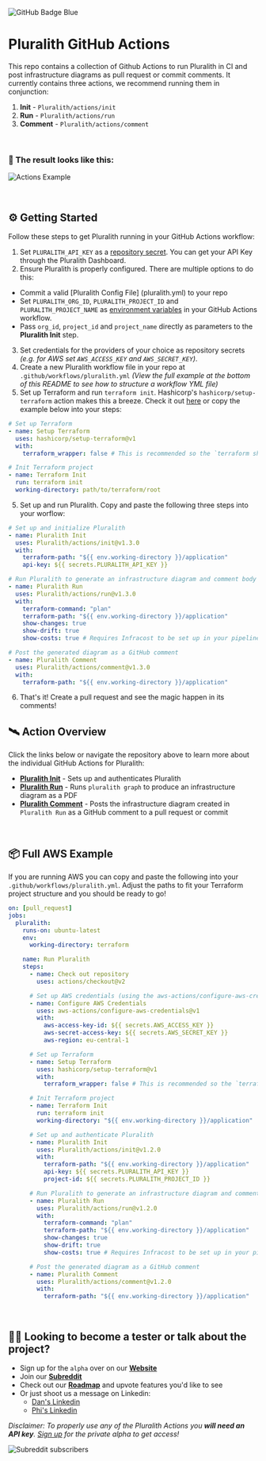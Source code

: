 ![GitHub Badge Blue](https://user-images.githubusercontent.com/25454503/158019834-99b2365e-94c4-4139-80ef-3e0b7bf354f0.svg)

# Pluralith GitHub Actions

This repo contains a collection of Github Actions to run Pluralith in CI and post infrastructure diagrams as pull request or commit comments.
It currently contains three actions, we recommend running them in conjunction:

1. **Init** - `Pluralith/actions/init`
2. **Run** - `Pluralith/actions/run`
3. **Comment** - `Pluralith/actions/comment`

&nbsp;

### 📍 The result looks like this:

![Actions Example](https://user-images.githubusercontent.com/25454503/158020347-409bde98-8f20-43b3-9b68-15604191f9d1.png)

&nbsp;

## ⚙️ Getting Started

Follow these steps to get Pluralith running in your GitHub Actions workflow:

1. Set `PLURALITH_API_KEY` as a [repository secret](https://docs.github.com/en/actions/security-guides/encrypted-secrets#creating-encrypted-secrets-for-a-repository). You can get your API Key through the Pluralith Dashboard.
2. Ensure Pluralith is properly configured. There are multiple options to do this:

- Commit a valid [Pluralith Config File] (pluralith.yml) to your repo
- Set `PLURALITH_ORG_ID`, `PLURALITH_PROJECT_ID` and `PLURALITH_PROJECT_NAME` as [environment variables](https://docs.github.com/en/actions/learn-github-actions/environment-variables) in your GitHub Actions workflow.
- Pass `org_id`, `project_id` and `project_name` directly as parameters to the **Pluralith Init** step.

3. Set credentials for the providers of your choice as repository secrets _(e.g. for AWS set `AWS_ACCESS_KEY` and `AWS_SECRET_KEY`)_.
4. Create a new Pluralith workflow file in your repo at `.github/workflows/pluralith.yml` _(View the full example at the bottom of this README to see how to structure a workflow YML file)_
5. Set up Terraform and run `terraform init`. Hashicorp's `hashicorp/setup-terraform` action makes this a breeze. Check it out [here](https://github.com/hashicorp/setup-terraform) or copy the example below into your steps:

```yml
# Set up Terraform
- name: Setup Terraform
  uses: hashicorp/setup-terraform@v1
  with:
    terraform_wrapper: false # This is recommended so the `terraform show` command outputs valid JSON

# Init Terraform project
- name: Terraform Init
  run: terraform init
  working-directory: path/to/terraform/root
```

5. Set up and run Pluralith. Copy and paste the following three steps into your worflow:

```yml
# Set up and initialize Pluralith
- name: Pluralith Init
  uses: Pluralith/actions/init@v1.3.0
  with:
    terraform-path: "${{ env.working-directory }}/application"
    api-key: ${{ secrets.PLURALITH_API_KEY }}

# Run Pluralith to generate an infrastructure diagram and comment body
- name: Pluralith Run
  uses: Pluralith/actions/run@v1.3.0
  with:
    terraform-command: "plan"
    terraform-path: "${{ env.working-directory }}/application"
    show-changes: true
    show-drift: true
    show-costs: true # Requires Infracost to be set up in your pipeline

# Post the generated diagram as a GitHub comment
- name: Pluralith Comment
  uses: Pluralith/actions/comment@v1.3.0
  with:
    terraform-path: "${{ env.working-directory }}/application"
```

6. That's it! Create a pull request and see the magic happen in its comments!
   &nbsp;

## 🛰️ Action Overview

Click the links below or navigate the repository above to learn more about the individual GitHub Actions for Pluralith:

- **[Pluralith Init](https://github.com/Pluralith/actions/tree/main/init)** - Sets up and authenticates Pluralith
- **[Pluralith Run](https://github.com/Pluralith/actions/tree/main/run)** - Runs `pluralith graph` to produce an infrastructure diagram as a PDF
- **[Pluralith Comment](https://github.com/Pluralith/actions/tree/main/comment)** - Posts the infrastructure diagram created in `Pluralith Run` as a GitHub comment to a pull request or commit

&nbsp;

## 📦 Full AWS Example

If you are running AWS you can copy and paste the following into your `.github/workflows/pluralith.yml`. Adjust the paths to fit your Terraform project structure and you should be ready to go!

```yml
on: [pull_request]
jobs:
  pluralith:
    runs-on: ubuntu-latest
    env:
      working-directory: terraform

    name: Run Pluralith
    steps:
      - name: Check out repository
        uses: actions/checkout@v2

      # Set up AWS credentials (using the aws-actions/configure-aws-credentials action)
      - name: Configure AWS Credentials
        uses: aws-actions/configure-aws-credentials@v1
        with:
          aws-access-key-id: ${{ secrets.AWS_ACCESS_KEY }}
          aws-secret-access-key: ${{ secrets.AWS_SECRET_KEY }}
          aws-region: eu-central-1

      # Set up Terraform
      - name: Setup Terraform
        uses: hashicorp/setup-terraform@v1
        with:
          terraform_wrapper: false # This is recommended so the `terraform show` command outputs valid JSON

      # Init Terraform project
      - name: Terraform Init
        run: terraform init
        working-directory: "${{ env.working-directory }}/application"

      # Set up and authenticate Pluralith
      - name: Pluralith Init
        uses: Pluralith/actions/init@v1.2.0
        with:
          terraform-path: "${{ env.working-directory }}/application"
          api-key: ${{ secrets.PLURALITH_API_KEY }}
          project-id: ${{ secrets.PLURALITH_PROJECT_ID }}

      # Run Pluralith to generate an infrastructure diagram and comment body
      - name: Pluralith Run
        uses: Pluralith/actions/run@v1.2.0
        with:
          terraform-command: "plan"
          terraform-path: "${{ env.working-directory }}/application"
          show-changes: true
          show-drift: true
          show-costs: true # Requires Infracost to be set up in your pipeline

      # Post the generated diagram as a GitHub comment
      - name: Pluralith Comment
        uses: Pluralith/actions/comment@v1.2.0
        with:
          terraform-path: "${{ env.working-directory }}/application"
```

&nbsp;

## 👩‍🚀 Looking to become a tester or talk about the project?

- Sign up for the `alpha` over on our **[Website](https://www.pluralith.com)**
- Join our **[Subreddit](https://www.reddit.com/r/Pluralith/)**
- Check out our **[Roadmap](https://roadmap.pluralith.com)** and upvote features you'd like to see
- Or just shoot us a message on Linkedin:
  - [Dan's Linkedin](https://www.linkedin.com/in/danielputzer/)
  - [Phi's Linkedin](https://www.linkedin.com/in/philipp-weber-a8517b231/)

_Disclaimer: To properly use any of the Pluralith Actions you **will need an API key**. [Sign up](https://www.pluralith.com) for the private alpha to get access!_

![Subreddit subscribers](https://img.shields.io/reddit/subreddit-subscribers/pluralith?style=social)
